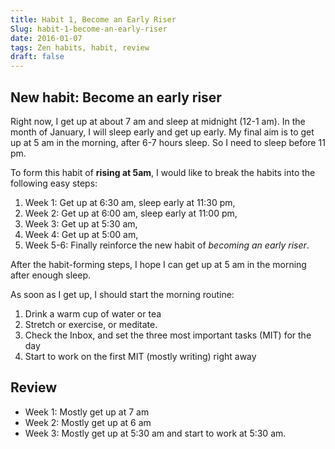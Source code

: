 ```yaml
---
title: Habit 1, Become an Early Riser
Slug: habit-1-become-an-early-riser
date: 2016-01-07
tags: Zen habits, habit, review
draft: false
---
```


## New habit: Become an early riser

Right now, I get up at about 7 am and sleep at midnight (12-1 am). In the month of January, I will sleep early and get up early. My final aim is to get up at 5 am in the morning, after 6-7 hours sleep. So I need to sleep before 11 pm.

To form this habit of **rising at 5am**, I would like to break the habits into the following easy steps:

1. Week 1: Get up at 6:30 am, sleep early at 11:30 pm,
2. Week 2: Get up at 6:00 am, sleep early at 11:00 pm,
3. Week 3: Get up at 5:30 am,
4. Week 4: Get up at 5:00 am,
5. Week 5-6: Finally reinforce the new habit of *becoming an early riser*.

After the habit-forming steps, I hope I can get up at 5 am in the morning after enough sleep.

As soon as I get up, I should start the morning routine:

1. Drink a warm cup of water or tea
2. Stretch or exercise, or meditate.
3. Check the Inbox, and set the three most important tasks (MIT) for the day
4. Start to work on the first MIT (mostly writing) right away

## Review

* Week 1: Mostly get up at 7 am
* Week 2: Mostly get up at 6 am
* Week 3: Mostly get up at 5:30 am and start to work at 5:30 am.

